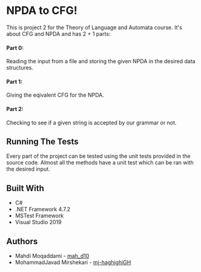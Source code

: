 # NPDA to CFG!
This is project 2 for the Theory of Language and Automata course. It's about CFG and NPDA and has 2 + 1 parts:
#### Part 0:
Reading the input from a file and storing the given NPDA in the desired data structures.
#### Part 1:
Giving the eqivalent CFG for the NPDA.
#### Part 2:
Checking to see if a given string is accepted by our grammar or not.

## Running The Tests
Every part of the project can be tested using the unit tests provided in the source code.
Almost all the methods have a unit test which can be ran with the desired input.

## Built With
- C#
- .NET Framework 4.7.2
- MSTest Framework
- Visual Studio 2019

## Authors
- Mahdi Moqaddami - [mah_d10](https://github.com/mah-d10)
- MohammadJavad Mirshekari - [mj-haghighiGH](https://github.com/mj-haghighiGH)
